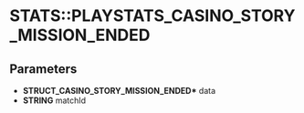 # STATS::PLAYSTATS_CASINO_STORY_MISSION_ENDED

## Parameters
* **STRUCT_CASINO_STORY_MISSION_ENDED\*** data
* **STRING** matchId